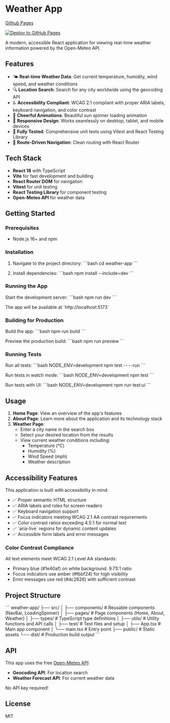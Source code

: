 # Weather App

[Github Pages](https://davidpayne-au.github.io/weather-r-app/)

[![Deploy to GitHub Pages](https://github.com/davidpayne-au/weather-r-app/actions/workflows/deploy.yml/badge.svg)](https://github.com/davidpayne-au/weather-r-app/actions/workflows/deploy.yml)

A modern, accessible React application for viewing real-time weather information powered by the Open-Meteo API.

## Features

- 🌤️ **Real-time Weather Data**: Get current temperature, humidity, wind speed, and weather conditions
- 🔍 **Location Search**: Search for any city worldwide using the geocoding API
- ♿ **Accessibility Compliant**: WCAG 2.1 compliant with proper ARIA labels, keyboard navigation, and color contrast
- 🎨 **Cheerful Animations**: Beautiful sun spinner loading animation
- 📱 **Responsive Design**: Works seamlessly on desktop, tablet, and mobile devices
- 🧪 **Fully Tested**: Comprehensive unit tests using Vitest and React Testing Library
- 🧭 **Route-Driven Navigation**: Clean routing with React Router

## Tech Stack

- **React 18** with TypeScript
- **Vite** for fast development and building
- **React Router DOM** for navigation
- **Vitest** for unit testing
- **React Testing Library** for component testing
- **Open-Meteo API** for weather data

## Getting Started

### Prerequisites

- Node.js 16+ and npm

### Installation

1. Navigate to the project directory:
\`\`\`bash
cd weather-app
\`\`\`

2. Install dependencies:
\`\`\`bash
npm install --include=dev
\`\`\`

### Running the App

Start the development server:
\`\`\`bash
npm run dev
\`\`\`

The app will be available at \`http://localhost:5173\`

### Building for Production

Build the app:
\`\`\`bash
npm run build
\`\`\`

Preview the production build:
\`\`\`bash
npm run preview
\`\`\`

### Running Tests

Run all tests:
\`\`\`bash
NODE_ENV=development npm test -- --run
\`\`\`

Run tests in watch mode:
\`\`\`bash
NODE_ENV=development npm test
\`\`\`

Run tests with UI:
\`\`\`bash
NODE_ENV=development npm run test:ui
\`\`\`

## Usage

1. **Home Page**: View an overview of the app's features
2. **About Page**: Learn more about the application and its technology stack
3. **Weather Page**:
   - Enter a city name in the search box
   - Select your desired location from the results
   - View current weather conditions including:
     - Temperature (°C)
     - Humidity (%)
     - Wind Speed (mph)
     - Weather description

## Accessibility Features

This application is built with accessibility in mind:

- ✅ Proper semantic HTML structure
- ✅ ARIA labels and roles for screen readers
- ✅ Keyboard navigation support
- ✅ Focus indicators meeting WCAG 2.1 AA contrast requirements
- ✅ Color contrast ratios exceeding 4.5:1 for normal text
- ✅ \`aria-live\` regions for dynamic content updates
- ✅ Accessible form labels and error messages

### Color Contrast Compliance

All text elements meet WCAG 2.1 Level AA standards:
- Primary blue (#1e40af) on white background: 9.73:1 ratio
- Focus indicators use amber (#fbbf24) for high visibility
- Error messages use red (#dc2626) with sufficient contrast

## Project Structure

\`\`\`
weather-app/
├── src/
│   ├── components/       # Reusable components (NavBar, LoadingSpinner)
│   ├── pages/           # Page components (Home, About, Weather)
│   ├── types/           # TypeScript type definitions
│   ├── utils/           # Utility functions and API calls
│   ├── test/            # Test files and setup
│   ├── App.tsx          # Main app component
│   └── main.tsx         # Entry point
├── public/              # Static assets
└── dist/                # Production build output
\`\`\`

## API

This app uses the free [Open-Meteo API](https://open-meteo.com/):
- **Geocoding API**: For location search
- **Weather Forecast API**: For current weather data

No API key required!

## License

MIT
